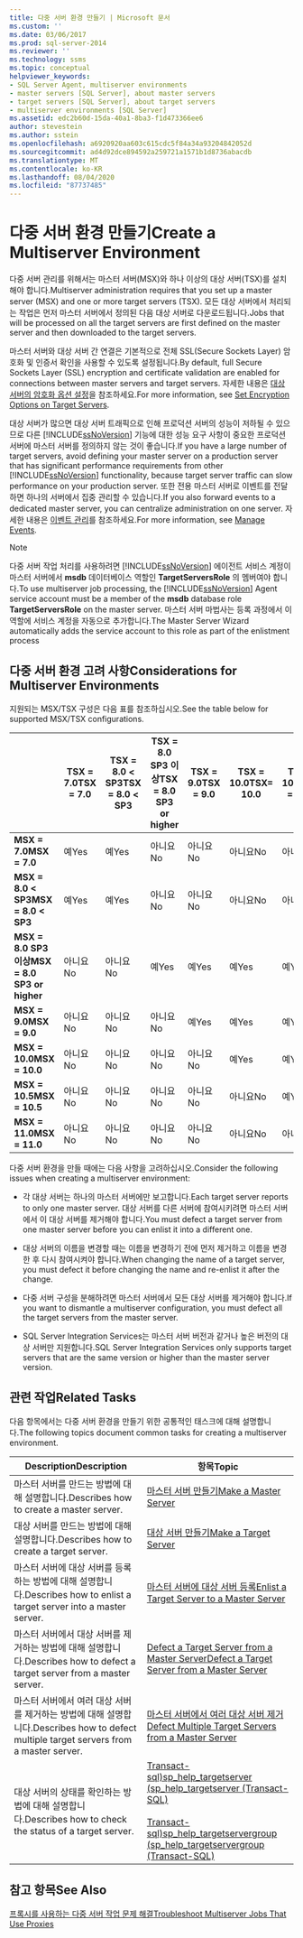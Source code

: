 ```yaml
---
title: 다중 서버 환경 만들기 | Microsoft 문서
ms.custom: ''
ms.date: 03/06/2017
ms.prod: sql-server-2014
ms.reviewer: ''
ms.technology: ssms
ms.topic: conceptual
helpviewer_keywords:
- SQL Server Agent, multiserver environments
- master servers [SQL Server], about master servers
- target servers [SQL Server], about target servers
- multiserver environments [SQL Server]
ms.assetid: edc2b60d-15da-40a1-8ba3-f1d473366ee6
author: stevestein
ms.author: sstein
ms.openlocfilehash: a6920920aa603c615cdc5f84a34a93204842052d
ms.sourcegitcommit: ad4d92dce894592a259721a1571b1d8736abacdb
ms.translationtype: MT
ms.contentlocale: ko-KR
ms.lasthandoff: 08/04/2020
ms.locfileid: "87737485"
---
```

# <a name="create-a-multiserver-environment"></a><span data-ttu-id="6bd58-102">다중 서버 환경 만들기</span><span class="sxs-lookup"><span data-stu-id="6bd58-102">Create a Multiserver Environment</span></span>
  <span data-ttu-id="6bd58-103">다중 서버 관리를 위해서는 마스터 서버(MSX)와 하나 이상의 대상 서버(TSX)를 설치해야 합니다.</span><span class="sxs-lookup"><span data-stu-id="6bd58-103">Multiserver administration requires that you set up a master server (MSX) and one or more target servers (TSX).</span></span> <span data-ttu-id="6bd58-104">모든 대상 서버에서 처리되는 작업은 먼저 마스터 서버에서 정의된 다음 대상 서버로 다운로드됩니다.</span><span class="sxs-lookup"><span data-stu-id="6bd58-104">Jobs that will be processed on all the target servers are first defined on the master server and then downloaded to the target servers.</span></span>  
  
 <span data-ttu-id="6bd58-105">마스터 서버와 대상 서버 간 연결은 기본적으로 전체 SSL(Secure Sockets Layer) 암호화 및 인증서 확인을 사용할 수 있도록 설정됩니다.</span><span class="sxs-lookup"><span data-stu-id="6bd58-105">By default, full Secure Sockets Layer (SSL) encryption and certificate validation are enabled for connections between master servers and target servers.</span></span> <span data-ttu-id="6bd58-106">자세한 내용은 [대상 서버의 암호화 옵션 설정](set-encryption-options-on-target-servers.md)을 참조하세요.</span><span class="sxs-lookup"><span data-stu-id="6bd58-106">For more information, see [Set Encryption Options on Target Servers](set-encryption-options-on-target-servers.md).</span></span>  
  
 <span data-ttu-id="6bd58-107">대상 서버가 많으면 대상 서버 트래픽으로 인해 프로덕션 서버의 성능이 저하될 수 있으므로 다른 [!INCLUDE[ssNoVersion](../../includes/ssnoversion-md.md)] 기능에 대한 성능 요구 사항이 중요한 프로덕션 서버에 마스터 서버를 정의하지 않는 것이 좋습니다.</span><span class="sxs-lookup"><span data-stu-id="6bd58-107">If you have a large number of target servers, avoid defining your master server on a production server that has significant performance requirements from other [!INCLUDE[ssNoVersion](../../includes/ssnoversion-md.md)] functionality, because target server traffic can slow performance on your production server.</span></span> <span data-ttu-id="6bd58-108">또한 전용 마스터 서버로 이벤트를 전달하면 하나의 서버에서 집중 관리할 수 있습니다.</span><span class="sxs-lookup"><span data-stu-id="6bd58-108">If you also forward events to a dedicated master server, you can centralize administration on one server.</span></span> <span data-ttu-id="6bd58-109">자세한 내용은 [이벤트 관리](manage-events.md)를 참조하세요.</span><span class="sxs-lookup"><span data-stu-id="6bd58-109">For more information, see [Manage Events](manage-events.md).</span></span>  
  
> [!NOTE]  
>  <span data-ttu-id="6bd58-110">다중 서버 작업 처리를 사용하려면 [!INCLUDE[ssNoVersion](../../includes/ssnoversion-md.md)] 에이전트 서비스 계정이 마스터 서버에서 **msdb** 데이터베이스 역할인 **TargetServersRole** 의 멤버여야 합니다.</span><span class="sxs-lookup"><span data-stu-id="6bd58-110">To use multiserver job processing, the [!INCLUDE[ssNoVersion](../../includes/ssnoversion-md.md)] Agent service account must be a member of the **msdb** database role **TargetServersRole** on the master server.</span></span> <span data-ttu-id="6bd58-111">마스터 서버 마법사는 등록 과정에서 이 역할에 서비스 계정을 자동으로 추가합니다.</span><span class="sxs-lookup"><span data-stu-id="6bd58-111">The Master Server Wizard automatically adds the service account to this role as part of the enlistment process</span></span>  
  
## <a name="considerations-for-multiserver-environments"></a><span data-ttu-id="6bd58-112">다중 서버 환경 고려 사항</span><span class="sxs-lookup"><span data-stu-id="6bd58-112">Considerations for Multiserver Environments</span></span>  
 <span data-ttu-id="6bd58-113">지원되는 MSX/TSX 구성은 다음 표를 참조하십시오.</span><span class="sxs-lookup"><span data-stu-id="6bd58-113">See the table below for supported MSX/TSX configurations.</span></span>  
  
||<span data-ttu-id="6bd58-114">**TSX = 7.0**</span><span class="sxs-lookup"><span data-stu-id="6bd58-114">**TSX = 7.0**</span></span>|<span data-ttu-id="6bd58-115">**TSX = 8.0 < SP3**</span><span class="sxs-lookup"><span data-stu-id="6bd58-115">**TSX = 8.0 < SP3**</span></span>|<span data-ttu-id="6bd58-116">**TSX = 8.0 SP3 이상**</span><span class="sxs-lookup"><span data-stu-id="6bd58-116">**TSX = 8.0 SP3 or higher**</span></span>|<span data-ttu-id="6bd58-117">**TSX = 9.0**</span><span class="sxs-lookup"><span data-stu-id="6bd58-117">**TSX = 9.0**</span></span>|<span data-ttu-id="6bd58-118">**TSX = 10.0**</span><span class="sxs-lookup"><span data-stu-id="6bd58-118">**TSX= 10.0**</span></span>|<span data-ttu-id="6bd58-119">**TSX = 10.5**</span><span class="sxs-lookup"><span data-stu-id="6bd58-119">**TSX = 10.5**</span></span>|<span data-ttu-id="6bd58-120">**TSX = 11.0**</span><span class="sxs-lookup"><span data-stu-id="6bd58-120">**TSX = 11.0**</span></span>|  
|-|--------------------|---------------------------|----------------------------------|--------------------|--------------------|---------------------|---------------------|  
|<span data-ttu-id="6bd58-121">**MSX = 7.0**</span><span class="sxs-lookup"><span data-stu-id="6bd58-121">**MSX = 7.0**</span></span>|<span data-ttu-id="6bd58-122">예</span><span class="sxs-lookup"><span data-stu-id="6bd58-122">Yes</span></span>|<span data-ttu-id="6bd58-123">예</span><span class="sxs-lookup"><span data-stu-id="6bd58-123">Yes</span></span>|<span data-ttu-id="6bd58-124">아니요</span><span class="sxs-lookup"><span data-stu-id="6bd58-124">No</span></span>|<span data-ttu-id="6bd58-125">아니요</span><span class="sxs-lookup"><span data-stu-id="6bd58-125">No</span></span>|<span data-ttu-id="6bd58-126">아니요</span><span class="sxs-lookup"><span data-stu-id="6bd58-126">No</span></span>|<span data-ttu-id="6bd58-127">아니요</span><span class="sxs-lookup"><span data-stu-id="6bd58-127">No</span></span>|<span data-ttu-id="6bd58-128">아니요</span><span class="sxs-lookup"><span data-stu-id="6bd58-128">No</span></span>|  
|<span data-ttu-id="6bd58-129">**MSX = 8.0 < SP3**</span><span class="sxs-lookup"><span data-stu-id="6bd58-129">**MSX = 8.0 < SP3**</span></span>|<span data-ttu-id="6bd58-130">예</span><span class="sxs-lookup"><span data-stu-id="6bd58-130">Yes</span></span>|<span data-ttu-id="6bd58-131">예</span><span class="sxs-lookup"><span data-stu-id="6bd58-131">Yes</span></span>|<span data-ttu-id="6bd58-132">아니요</span><span class="sxs-lookup"><span data-stu-id="6bd58-132">No</span></span>|<span data-ttu-id="6bd58-133">아니요</span><span class="sxs-lookup"><span data-stu-id="6bd58-133">No</span></span>|<span data-ttu-id="6bd58-134">아니요</span><span class="sxs-lookup"><span data-stu-id="6bd58-134">No</span></span>|<span data-ttu-id="6bd58-135">아니요</span><span class="sxs-lookup"><span data-stu-id="6bd58-135">No</span></span>|<span data-ttu-id="6bd58-136">아니요</span><span class="sxs-lookup"><span data-stu-id="6bd58-136">No</span></span>|  
|<span data-ttu-id="6bd58-137">**MSX = 8.0 SP3 이상**</span><span class="sxs-lookup"><span data-stu-id="6bd58-137">**MSX = 8.0 SP3 or higher**</span></span>|<span data-ttu-id="6bd58-138">아니요</span><span class="sxs-lookup"><span data-stu-id="6bd58-138">No</span></span>|<span data-ttu-id="6bd58-139">아니요</span><span class="sxs-lookup"><span data-stu-id="6bd58-139">No</span></span>|<span data-ttu-id="6bd58-140">예</span><span class="sxs-lookup"><span data-stu-id="6bd58-140">Yes</span></span>|<span data-ttu-id="6bd58-141">예</span><span class="sxs-lookup"><span data-stu-id="6bd58-141">Yes</span></span>|<span data-ttu-id="6bd58-142">예</span><span class="sxs-lookup"><span data-stu-id="6bd58-142">Yes</span></span>|<span data-ttu-id="6bd58-143">예</span><span class="sxs-lookup"><span data-stu-id="6bd58-143">Yes</span></span>|<span data-ttu-id="6bd58-144">예</span><span class="sxs-lookup"><span data-stu-id="6bd58-144">Yes</span></span>|  
|<span data-ttu-id="6bd58-145">**MSX = 9.0**</span><span class="sxs-lookup"><span data-stu-id="6bd58-145">**MSX = 9.0**</span></span>|<span data-ttu-id="6bd58-146">아니요</span><span class="sxs-lookup"><span data-stu-id="6bd58-146">No</span></span>|<span data-ttu-id="6bd58-147">아니요</span><span class="sxs-lookup"><span data-stu-id="6bd58-147">No</span></span>|<span data-ttu-id="6bd58-148">아니요</span><span class="sxs-lookup"><span data-stu-id="6bd58-148">No</span></span>|<span data-ttu-id="6bd58-149">예</span><span class="sxs-lookup"><span data-stu-id="6bd58-149">Yes</span></span>|<span data-ttu-id="6bd58-150">예</span><span class="sxs-lookup"><span data-stu-id="6bd58-150">Yes</span></span>|<span data-ttu-id="6bd58-151">예</span><span class="sxs-lookup"><span data-stu-id="6bd58-151">Yes</span></span>|<span data-ttu-id="6bd58-152">예</span><span class="sxs-lookup"><span data-stu-id="6bd58-152">Yes</span></span>|  
|<span data-ttu-id="6bd58-153">**MSX = 10.0**</span><span class="sxs-lookup"><span data-stu-id="6bd58-153">**MSX = 10.0**</span></span>|<span data-ttu-id="6bd58-154">아니요</span><span class="sxs-lookup"><span data-stu-id="6bd58-154">No</span></span>|<span data-ttu-id="6bd58-155">아니요</span><span class="sxs-lookup"><span data-stu-id="6bd58-155">No</span></span>|<span data-ttu-id="6bd58-156">아니요</span><span class="sxs-lookup"><span data-stu-id="6bd58-156">No</span></span>|<span data-ttu-id="6bd58-157">아니요</span><span class="sxs-lookup"><span data-stu-id="6bd58-157">No</span></span>|<span data-ttu-id="6bd58-158">예</span><span class="sxs-lookup"><span data-stu-id="6bd58-158">Yes</span></span>|<span data-ttu-id="6bd58-159">예</span><span class="sxs-lookup"><span data-stu-id="6bd58-159">Yes</span></span>|<span data-ttu-id="6bd58-160">예</span><span class="sxs-lookup"><span data-stu-id="6bd58-160">Yes</span></span>|  
|<span data-ttu-id="6bd58-161">**MSX = 10.5**</span><span class="sxs-lookup"><span data-stu-id="6bd58-161">**MSX = 10.5**</span></span>|<span data-ttu-id="6bd58-162">아니요</span><span class="sxs-lookup"><span data-stu-id="6bd58-162">No</span></span>|<span data-ttu-id="6bd58-163">아니요</span><span class="sxs-lookup"><span data-stu-id="6bd58-163">No</span></span>|<span data-ttu-id="6bd58-164">아니요</span><span class="sxs-lookup"><span data-stu-id="6bd58-164">No</span></span>|<span data-ttu-id="6bd58-165">아니요</span><span class="sxs-lookup"><span data-stu-id="6bd58-165">No</span></span>|<span data-ttu-id="6bd58-166">아니요</span><span class="sxs-lookup"><span data-stu-id="6bd58-166">No</span></span>|<span data-ttu-id="6bd58-167">예</span><span class="sxs-lookup"><span data-stu-id="6bd58-167">Yes</span></span>|<span data-ttu-id="6bd58-168">예</span><span class="sxs-lookup"><span data-stu-id="6bd58-168">Yes</span></span>|  
|<span data-ttu-id="6bd58-169">**MSX = 11.0**</span><span class="sxs-lookup"><span data-stu-id="6bd58-169">**MSX = 11.0**</span></span>|<span data-ttu-id="6bd58-170">아니요</span><span class="sxs-lookup"><span data-stu-id="6bd58-170">No</span></span>|<span data-ttu-id="6bd58-171">아니요</span><span class="sxs-lookup"><span data-stu-id="6bd58-171">No</span></span>|<span data-ttu-id="6bd58-172">아니요</span><span class="sxs-lookup"><span data-stu-id="6bd58-172">No</span></span>|<span data-ttu-id="6bd58-173">아니요</span><span class="sxs-lookup"><span data-stu-id="6bd58-173">No</span></span>|<span data-ttu-id="6bd58-174">아니요</span><span class="sxs-lookup"><span data-stu-id="6bd58-174">No</span></span>|<span data-ttu-id="6bd58-175">아니요</span><span class="sxs-lookup"><span data-stu-id="6bd58-175">No</span></span>|<span data-ttu-id="6bd58-176">예</span><span class="sxs-lookup"><span data-stu-id="6bd58-176">Yes</span></span>|  
  
 <span data-ttu-id="6bd58-177">다중 서버 환경을 만들 때에는 다음 사항을 고려하십시오.</span><span class="sxs-lookup"><span data-stu-id="6bd58-177">Consider the following issues when creating a multiserver environment:</span></span>  
  
-   <span data-ttu-id="6bd58-178">각 대상 서버는 하나의 마스터 서버에만 보고합니다.</span><span class="sxs-lookup"><span data-stu-id="6bd58-178">Each target server reports to only one master server.</span></span> <span data-ttu-id="6bd58-179">대상 서버를 다른 서버에 참여시키려면 마스터 서버에서 이 대상 서버를 제거해야 합니다.</span><span class="sxs-lookup"><span data-stu-id="6bd58-179">You must defect a target server from one master server before you can enlist it into a different one.</span></span>  
  
-   <span data-ttu-id="6bd58-180">대상 서버의 이름을 변경할 때는 이름을 변경하기 전에 먼저 제거하고 이름을 변경한 후 다시 참여시켜야 합니다.</span><span class="sxs-lookup"><span data-stu-id="6bd58-180">When changing the name of a target server, you must defect it before changing the name and re-enlist it after the change.</span></span>  
  
-   <span data-ttu-id="6bd58-181">다중 서버 구성을 분해하려면 마스터 서버에서 모든 대상 서버를 제거해야 합니다.</span><span class="sxs-lookup"><span data-stu-id="6bd58-181">If you want to dismantle a multiserver configuration, you must defect all the target servers from the master server.</span></span>  
  
-   <span data-ttu-id="6bd58-182">SQL Server Integration Services는 마스터 서버 버전과 같거나 높은 버전의 대상 서버만 지원합니다.</span><span class="sxs-lookup"><span data-stu-id="6bd58-182">SQL Server Integration Services only supports target servers that are the same version or higher than the master server version.</span></span>  
  
## <a name="related-tasks"></a><span data-ttu-id="6bd58-183">관련 작업</span><span class="sxs-lookup"><span data-stu-id="6bd58-183">Related Tasks</span></span>  
 <span data-ttu-id="6bd58-184">다음 항목에서는 다중 서버 환경을 만들기 위한 공통적인 태스크에 대해 설명합니다.</span><span class="sxs-lookup"><span data-stu-id="6bd58-184">The following topics document common tasks for creating a multiserver environment.</span></span>  
  
|<span data-ttu-id="6bd58-185">Description</span><span class="sxs-lookup"><span data-stu-id="6bd58-185">Description</span></span>|<span data-ttu-id="6bd58-186">항목</span><span class="sxs-lookup"><span data-stu-id="6bd58-186">Topic</span></span>|  
|-----------------|-----------|  
|<span data-ttu-id="6bd58-187">마스터 서버를 만드는 방법에 대해 설명합니다.</span><span class="sxs-lookup"><span data-stu-id="6bd58-187">Describes how to create a master server.</span></span>|[<span data-ttu-id="6bd58-188">마스터 서버 만들기</span><span class="sxs-lookup"><span data-stu-id="6bd58-188">Make a Master Server</span></span>](make-a-master-server.md)|  
|<span data-ttu-id="6bd58-189">대상 서버를 만드는 방법에 대해 설명합니다.</span><span class="sxs-lookup"><span data-stu-id="6bd58-189">Describes how to create a target server.</span></span>|[<span data-ttu-id="6bd58-190">대상 서버 만들기</span><span class="sxs-lookup"><span data-stu-id="6bd58-190">Make a Target Server</span></span>](make-a-target-server.md)|  
|<span data-ttu-id="6bd58-191">마스터 서버에 대상 서버를 등록하는 방법에 대해 설명합니다.</span><span class="sxs-lookup"><span data-stu-id="6bd58-191">Describes how to enlist a target server into a master server.</span></span>|[<span data-ttu-id="6bd58-192">마스터 서버에 대상 서버 등록</span><span class="sxs-lookup"><span data-stu-id="6bd58-192">Enlist a Target Server to a Master Server</span></span>](enlist-a-target-server-to-a-master-server.md)|  
|<span data-ttu-id="6bd58-193">마스터 서버에서 대상 서버를 제거하는 방법에 대해 설명합니다.</span><span class="sxs-lookup"><span data-stu-id="6bd58-193">Describes how to defect a target server from a master server.</span></span>|[<span data-ttu-id="6bd58-194">Defect a Target Server from a Master Server</span><span class="sxs-lookup"><span data-stu-id="6bd58-194">Defect a Target Server from a Master Server</span></span>](defect-a-target-server-from-a-master-server.md)|  
|<span data-ttu-id="6bd58-195">마스터 서버에서 여러 대상 서버를 제거하는 방법에 대해 설명합니다.</span><span class="sxs-lookup"><span data-stu-id="6bd58-195">Describes how to defect multiple target servers from a master server.</span></span>|[<span data-ttu-id="6bd58-196">마스터 서버에서 여러 대상 서버 제거</span><span class="sxs-lookup"><span data-stu-id="6bd58-196">Defect Multiple Target Servers from a Master Server</span></span>](defect-multiple-target-servers-from-a-master-server.md)|  
|<span data-ttu-id="6bd58-197">대상 서버의 상태를 확인하는 방법에 대해 설명합니다.</span><span class="sxs-lookup"><span data-stu-id="6bd58-197">Describes how to check the status of a target server.</span></span>|[<span data-ttu-id="6bd58-198">Transact-sql&#41;sp_help_targetserver &#40;</span><span class="sxs-lookup"><span data-stu-id="6bd58-198">sp_help_targetserver &#40;Transact-SQL&#41;</span></span>](/sql/relational-databases/system-stored-procedures/sp-help-targetserver-transact-sql)<br /><br /> [<span data-ttu-id="6bd58-199">Transact-sql&#41;sp_help_targetservergroup &#40;</span><span class="sxs-lookup"><span data-stu-id="6bd58-199">sp_help_targetservergroup &#40;Transact-SQL&#41;</span></span>](/sql/relational-databases/system-stored-procedures/sp-help-targetservergroup-transact-sql)|  
  
## <a name="see-also"></a><span data-ttu-id="6bd58-200">참고 항목</span><span class="sxs-lookup"><span data-stu-id="6bd58-200">See Also</span></span>  
 [<span data-ttu-id="6bd58-201">프록시를 사용하는 다중 서버 작업 문제 해결</span><span class="sxs-lookup"><span data-stu-id="6bd58-201">Troubleshoot Multiserver Jobs That Use Proxies</span></span>](troubleshoot-multiserver-jobs-that-use-proxies.md)  
  
  

